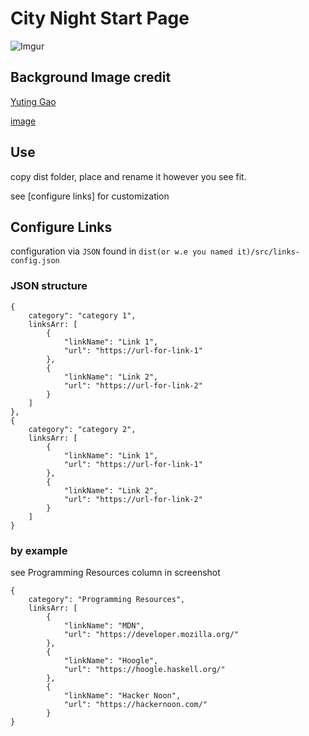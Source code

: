# City Night Start Page

![Imgur](https://i.imgur.com/e9F4YBo.png)

## Background Image credit
[Yuting Gao](https://www.pexels.com/@leofallflat)

[image](https://www.pexels.com/photo/people-walking-near-concrete-buildings-1557547/)


## Use

copy dist folder, place and rename it however you see fit.

see [configure links] for customization 



## Configure Links

configuration via ```JSON``` found in ```dist(or w.e you named it)/src/links-config.json```

### JSON structure
```
{
    category": "category 1",
    linksArr: [
        {
            "linkName": "Link 1",
            "url": "https://url-for-link-1"
        },
        {
            "linkName": "Link 2",
            "url": "https://url-for-link-2"
        }
    ]
},
{
    category": "category 2",
    linksArr: [
        {
            "linkName": "Link 1",
            "url": "https://url-for-link-1"
        },
        {
            "linkName": "Link 2",
            "url": "https://url-for-link-2"
        }
    ]
}
```
### by example
see Programming Resources column in screenshot

```
{
    category": "Programming Resources",
    linksArr: [
        {
            "linkName": "MDN",
            "url": "https://developer.mozilla.org/"
        },
        {
            "linkName": "Hoogle",
            "url": "https://hoogle.haskell.org/"
        },
        {
            "linkName": "Hacker Noon",
            "url": "https://hackernoon.com/"
        }
}
```



